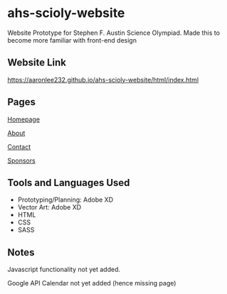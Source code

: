 # ahs-scioly-website
Website Prototype for Stephen F. Austin Science Olympiad.
Made this to become more familiar with front-end design

## Website Link
https://aaronlee232.github.io/ahs-scioly-website/html/index.html

## Pages
[Homepage](https://aaronlee232.github.io/ahs-scioly-website/html/index.html)

[About](https://aaronlee232.github.io/ahs-scioly-website/html/about.html)

[Contact](https://aaronlee232.github.io/ahs-scioly-website/html/contact.html)

[Sponsors](https://aaronlee232.github.io/ahs-scioly-website/html/sponsors.html)

## Tools and Languages Used
- Prototyping/Planning: Adobe XD
- Vector Art: Adobe XD
- HTML
- CSS
- SASS

## Notes
Javascript functionality not yet added.

Google API Calendar not yet added (hence missing page)

